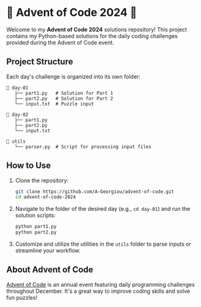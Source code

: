 # 🎄 Advent of Code 2024 🎄

Welcome to my **Advent of Code 2024** solutions repository! This project contains my Python-based solutions for the daily coding challenges provided during the Advent of Code event.

## Project Structure

Each day's challenge is organized into its own folder:

```
📂 day-01
   ├── part1.py   # Solution for Part 1
   ├── part2.py   # Solution for Part 2
   └── input.txt  # Puzzle input

📂 day-02
   ├── part1.py
   ├── part2.py
   └── input.txt

📂 utils
   └── parser.py  # Script for processing input files
```

## How to Use

1. Clone the repository:
   ```bash
   git clone https://github.com/A-Georgiou/advent-of-code.git
   cd advent-of-code-2024
   ```

2. Navigate to the folder of the desired day (e.g., `cd day-01`) and run the solution scripts:
   ```bash
   python part1.py
   python part2.py
   ```

3. Customize and utilize the utilities in the `utils` folder to parse inputs or streamline your workflow.

## About Advent of Code

[Advent of Code](https://adventofcode.com/) is an annual event featuring daily programming challenges throughout December. It's a great way to improve coding skills and solve fun puzzles!
